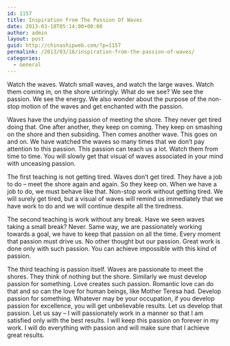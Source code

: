 ```yaml
---
id: 1157
title: Inspiration From The Passion Of Waves
date: 2013-03-18T05:14:00+00:00
author: admin
layout: post
guid: http://chinashipweb.com/?p=1157
permalink: /2013/03/18/inspiration-from-the-passion-of-waves/
categories:
  - General
---
```

Watch the waves. Watch small waves, and watch the large waves. Watch them coming in, on the shore untiringly. What do we see? We see the passion. We see the energy. We also wonder about the purpose of the non-stop motion of the waves and get enchanted with the passion.

Waves have the undying passion of meeting the shore. They never get tired doing that. One after another, they keep on coming. They keep on smashing on the shore and then subsiding. Then comes another wave. This goes on and on. We have watched the waves so many times that we don&#8217;t pay attention to this passion. This passion can teach us a lot. Watch them from time to time. You will slowly get that visual of waves associated in your mind with unceasing passion.

The first teaching is not getting tired. Waves don&#8217;t get tired. They have a job to do &#8211; meet the shore again and again. So they keep on. When we have a job to do, we must behave like that. Non-stop work without getting tired. We will surely get tired, but a visual of waves will remind us immediately that we have work to do and we will continue despite all the tiredness.

The second teaching is work without any break. Have we seen waves taking a small break? Never. Same way, we are passionately working towards a goal, we have to keep that passion on all the time. Every moment that passion must drive us. No other thought but our passion. Great work is done only with such passion. You can achieve impossible with this kind of passion. 

The third teaching is passion itself. Waves are passionate to meet the shores. They think of nothing but the shore. Similarly we must develop passion for something. Love creates such passion. Romantic love can do that and so can the love for human beings, like Mother Teresa had. Develop passion for something. Whatever may be your occupation, if you develop passion for excellence, you will get unbelievable results. Let us develop that passion. Let us say &#8211; I will passionately work in a manner so that I am satisfied only with the best results. I will keep this passion on forever in my work. I will do everything with passion and will make sure that I achieve great results.